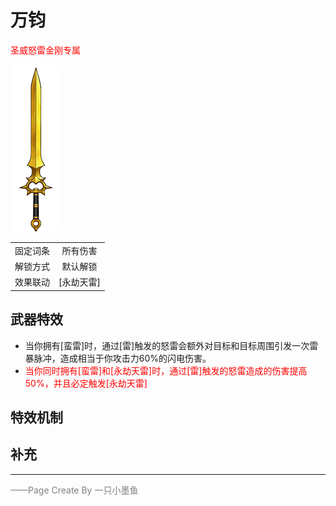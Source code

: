 # 万钧

<font color=red>圣威怒雷金刚专属</font> 

![万钧](../Img/Texture2D_Sword/万钧.png)

|||
|:----:|:----:|
|固定词条|所有伤害|
|解锁方式|默认解锁|
|效果联动|[永劫天雷]|


## 武器特效
- 当你拥有[蛮雷]时，通过[雷]触发的怒雷会额外对目标和目标周围引发一次雷暴脉冲，造成相当于你攻击力60%的闪电伤害。
- <font color=red>当你同时拥有[蛮雷]和[永劫天雷]时，通过[雷]触发的怒雷造成的伤害提高50%，并且必定触发[永劫天雷]</font>

## 特效机制

## 补充

---

<font color=grey>——Page Create By 一只小墨鱼</font>
